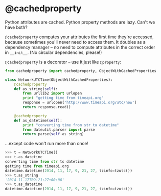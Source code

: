 @cachedproperty
===============

Python attributes are cached. Python property methods are lazy. Can't we have both?

`@cachedproperty` computes your attributes the first time they're accessed, because sometimes you'll never need to access them. It doubles as a dependency manager – no need to compute attributes in the correct order in `__init__`. (No circular dependencies, please!)

`@cachedproperty` is a decorator – use it just like `@property`:

```python
from cachedproperty import cachedproperty, ObjectWithCachedProperties

class NetworkUTCTime(ObjectWithCachedProperties):
    @cachedproperty
    def as_string(self):
        from urllib2 import urlopen
        print "getting time from timeapi.org"
        response = urlopen('http://www.timeapi.org/utc/now')
        return response.read()

    @cachedproperty
    def as_datetime(self):
        print "converting time from str to datetime"
        from dateutil.parser import parse
        return parse(self.as_string)
```

...except code won't run more than once!

```python
>>> t = NetworkUTCTime()
>>> t.as_datetime
converting time from str to datetime
getting time from timeapi.org
datetime.datetime(2014, 11, 17, 9, 21, 27, tzinfo=tzutc())
>>> t.as_string
'2014-11-17T09:21:27+00:00'
>>> t.as_datetime
datetime.datetime(2014, 11, 17, 9, 21, 27, tzinfo=tzutc())
```
